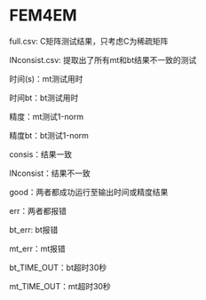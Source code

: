 # FEM4EM
full.csv: C矩阵测试结果，只考虑C为稀疏矩阵

INconsist.csv: 提取出了所有mt和bt结果不一致的测试



时间(s)：mt测试用时

时间bt：bt测试用时

精度：mt测试1-norm

精度bt：bt测试1-norm



consis：结果一致

INconsist：结果不一致

good：两者都成功运行至输出时间或精度结果

err：两者都报错

bt_err: bt报错

mt_err：mt报错

bt_TIME_OUT：bt超时30秒

mt_TIME_OUT：mt超时30秒
